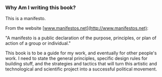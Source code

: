 
### Why Am I writing this book?

This is a manifesto. 
 
From the website [www.manifestos.net](http://www.manifestos.net):

"A manifesto is a public declaration of the purpose, principles, or plan of action of a group or individual."

This book is to be a guide for my work, and eventually for other people's work.  I need to state the general principles, specific design rules for building stuff, and the strategies and tactics that will turn this artistic and technological and scientific project into a successful political movement.  

